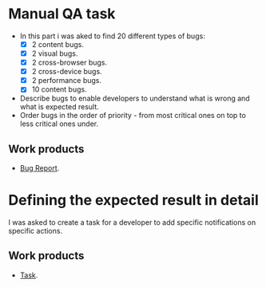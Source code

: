 # Manual QA task
* In this part i was aked to find 20 different types of bugs:
  - [x] 2 content bugs.
  - [x] 2 visual bugs.
  - [x] 2 cross-browser bugs.
  - [x] 2 cross-device bugs.
  - [x] 2 performance bugs.
  - [x] 10 content bugs.
* Describe bugs to enable developers to understand what is wrong and what is expected result.
* Order bugs in the order of priority - from most critical ones on top to less critical ones under.

## Work products
- [Bug Report](https://docs.google.com/spreadsheets/d/17mg-wTZRE9wwHCLV3r0HZhq7aIbufpsa21uN_E7w3UI/edit?gid=0#gid=0).

# Defining the expected result in detail
I was asked to create a task for a developer to add specific notifications on specific actions.

## Work products
- [Task](https://docs.google.com/document/d/1cgspNwqseSiUwwYmKQuLPmLxXKahKDF9ybtyno2fFV4/edit?tab=t.0#heading=h.yb8i8ngygho2).